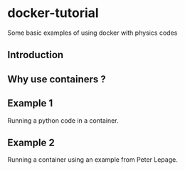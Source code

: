 # docker-tutorial
Some basic examples of using  docker with physics codes

##  Introduction

## Why use containers ?


## Example 1 

Running a python code in a container.


##  Example 2

Running a container using an example from Peter Lepage.



